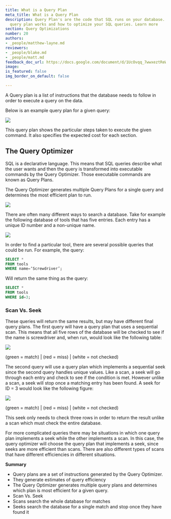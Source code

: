 ```yaml
---
title: What is a Query Plan
meta_title: What is a Query Plan
description: Query Plan's are the code that SQL runs on your database. Learn how the
  query plan works and how to optimize your SQL queries. Learn more
section: Query Optimizations
number: 20
authors:
- _people/matthew-layne.md
reviewers:
- _people/blake.md
- _people/matt.md
feedback_doc_url: https://docs.google.com/document/d/1UcOvqq_7wwxeztReW9WIBY8cJpvCapQtqYfe54JzDmc/edit?usp=sharing
image: 
is_featured: false
img_border_on_default: false

---
```

A Query plan is a list of instructions that the database needs to follow in order to execute a query on the data.

Below is an example query plan for a given query:

![](/assets/images/sql-optimization/whatsQueryPlan/whatsQueryPlan_1.png)

This query plan shows the particular steps taken to execute the given command. It also specifies the expected cost for each section.

## The Query Optimizer

SQL is a declarative language. This means that SQL queries describe what the user wants and then the query is transformed into executable commands by the Query Optimizer. Those executable commands are known as Query Plans.

The Query Optimizer generates multiple Query Plans for a single query and determines the most efficient plan to run.

![](/assets/images/sql-optimization/whatsQueryPlan/whatsQueryPlan_2.png)

There are often many different ways to search a database. Take for example the following database of tools that has five entries. Each entry has a unique ID number and a non-unique name.

![](/assets/images/sql-optimization/whatsQueryPlan/whatsQueryPlan_3.png)

In order to find a particular tool, there are several possible queries that could be run. For example, the query:

```sql
SELECT *
FROM tools
WHERE name=‘Screwdriver’;
```
Will return the same thing as the query:

```sql
SELECT *
FROM tools
WHERE id=3;
```

### Scan Vs. Seek

These queries will return the same results, but may have different final query plans. The first query will have a query plan that uses a sequential scan. This means that all five rows of the database will be checked to see if the name is screwdriver and, when run, would look like the following table:

![](/assets/images/sql-optimization/whatsQueryPlan/whatsQueryPlan_4.png)

(green = match) | (red = miss) | (white = not checked)

The second query will use a query plan which implements a sequential seek since the second query handles unique values. Like a scan, a seek will go through each entry and check to see if the condition is met. However unlike a scan, a seek will stop once a matching entry has been found. A seek for ID = 3 would look like the following figure:

![](/assets/images/sql-optimization/whatsQueryPlan/whatsQueryPlan_5.png)

(green = match) | (red = miss) | (white = not checked)

This seek only needs to check three rows in order to return the result unlike a scan which must check the entire database.

For more complicated queries there may be situations in which one query plan implements a seek while the other implements a scan. In this case, the query optimizer will choose the query plan that implements a seek, since seeks are more efficient than scans. There are also different types of scans that have different efficiencies in different situations.

**Summary**

* Query plans are a set of instructions generated by the Query Optimizer.
* They generate estimates of query efficiency
* The Query Optimizer generates multiple query plans and determines which plan is most efficient for a given query.
* Scan Vs. Seek
* Scans search the whole database for matches
* Seeks search the database for a single match and stop once they have found it
